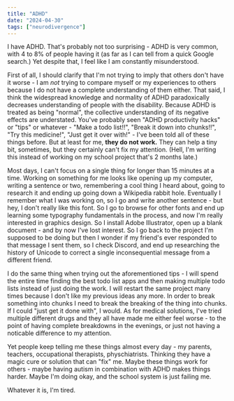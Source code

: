 ```yaml
---
title: "ADHD"
date: "2024-04-30"
tags: ["neurodivergence"]
---
```

I have ADHD. That's probably not too surprising - ADHD is very common, with 4 to 8% of people having it (as far as I can tell from a quick Google search.) Yet despite that, I feel like I am constantly misunderstood.

First of all, I should clarify that I'm not trying to imply that others don't have it worse - I am *not* trying to compare myself or my experiences to others because I do not have a complete understanding of them either. That said, I think the widespread knowledge and normality of ADHD paradoxically decreases understanding of people with the disability. Because ADHD is treated as being "normal", the collective understanding of its negative effects are understated. You've probably seen "ADHD productivity hacks" or "tips" or whatever - "Make a todo list!!", "Break it down into chunks!!", "Try this medicine!", "Just get it over with!" - I've been told all of these things before. But at least for me, **they do not work.** They can help a tiny bit, sometimes, but they certainly can't fix my attention. (Hell, I'm writing this instead of working on my school project that's 2 months late.)

Most days, I can't focus on a single thing for longer than 15 minutes at a time. Working on something for me looks like opening up my computer, writing a sentence or two, remembering a cool thing I heard about, going to research it and ending up going down a Wikipedia rabbit hole. Eventually I remember what I was working on, so I go and write another sentence - but hey, I don't really like this font. So I go to browse for other fonts and end up learning some typography fundamentals in the process, and now I'm really interested in graphics design. So I install Adobe Illustrator, open up a blank document - and by now I've lost interest. So I go back to the project I'm supposed to be doing but then I wonder if my friend's ever responded to that message I sent them, so I check Discord, and end up researching the history of Unicode to correct a single inconsequential message from a different friend.

I do the same thing when trying out the aforementioned tips - I will spend the entire time finding the best todo list apps and then making multiple todo lists instead of just doing the work. I will restart the same project many times because I don't like my previous ideas any more. In order to break something into chunks I need to break the breaking of the thing into chunks. If I could "just get it done with", I would. As for medical solutions, I've tried multiple different drugs and they all have made me either feel worse - to the point of having complete breakdowns in the evenings, or just not having a noticable difference to my attention.

Yet people keep telling me these things almost every day - my parents, teachers, occupational therapists, physchiatrists. Thinking they have a magic cure or solution that can "fix" me. Maybe these things work for others - maybe having autism in combination with ADHD makes things harder. Maybe I'm doing okay, and the school system is just failing me.

Whatever it is, I'm tired.

